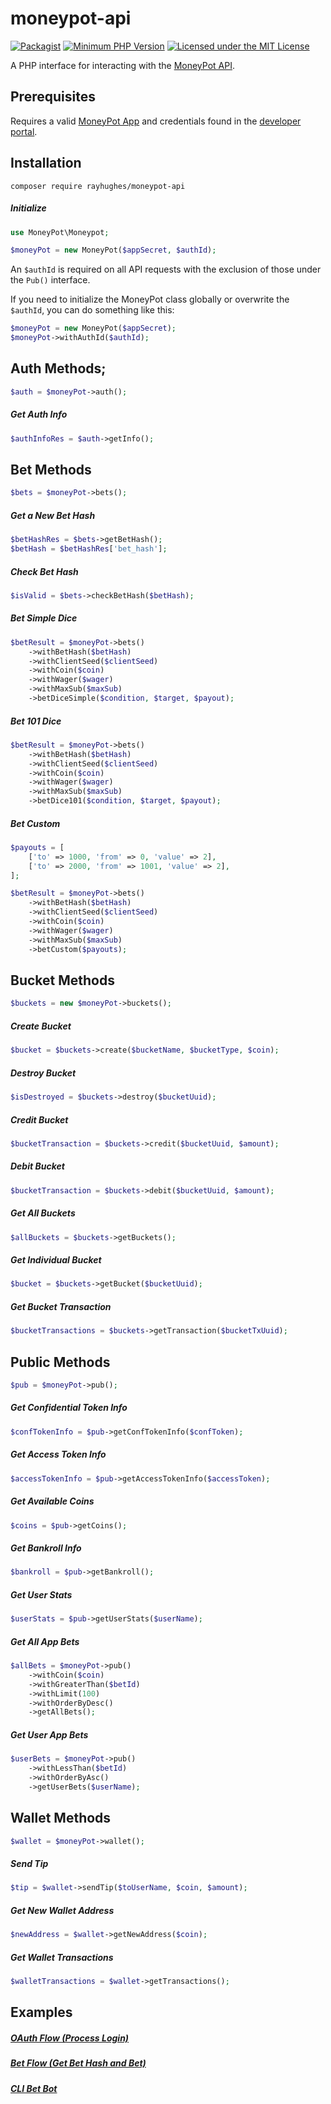 # moneypot-api
[![Packagist](https://img.shields.io/packagist/v/rayhughes/moneypot-api.svg)](https://packagist.org/packages/rayhughes/moneypot-api)
[![Minimum PHP Version](https://img.shields.io/badge/php-%3E%3D%207.2-8892BF.svg)](https://php.net/)
[![Licensed under the MIT License](https://img.shields.io/badge/License-MIT-blue.svg)](https://github.com/RayHughes/moneypot-api/blob/master/LICENSE)

A PHP interface for interacting with the [MoneyPot API](https://portal.moneypot.com/docs/v2). 

## Prerequisites
Requires a valid [MoneyPot App](https://www.moneypot.com/apps/create) and credentials found in the 
[developer portal](https://portal.moneypot.com).

## Installation
```
composer require rayhughes/moneypot-api
```

##### Initialize
```php
use MoneyPot\Moneypot;

$moneyPot = new MoneyPot($appSecret, $authId);
```
An ```$authId``` is required on all API requests with the exclusion of those under the ```Pub()``` interface.

If you need to initialize the MoneyPot class globally or overwrite the ```$authId```, you can do something like this:

```php
$moneyPot = new MoneyPot($appSecret);
$moneyPot->withAuthId($authId);
```

## Auth Methods;
```php
$auth = $moneyPot->auth();
```

##### Get Auth Info
```php
$authInfoRes = $auth->getInfo();
```

## Bet Methods
```php
$bets = $moneyPot->bets();
```

##### Get a New Bet Hash
```php
$betHashRes = $bets->getBetHash();
$betHash = $betHashRes['bet_hash'];
```

##### Check Bet Hash
```php
$isValid = $bets->checkBetHash($betHash);
```

##### Bet Simple Dice
```php
$betResult = $moneyPot->bets()
    ->withBetHash($betHash)
    ->withClientSeed($clientSeed)
    ->withCoin($coin)
    ->withWager($wager)
    ->withMaxSub($maxSub)
    ->betDiceSimple($condition, $target, $payout);
```

##### Bet 101 Dice
```php
$betResult = $moneyPot->bets()
    ->withBetHash($betHash)
    ->withClientSeed($clientSeed)
    ->withCoin($coin)
    ->withWager($wager)
    ->withMaxSub($maxSub)
    ->betDice101($condition, $target, $payout);
```

##### Bet Custom
```php
$payouts = [
    ['to' => 1000, 'from' => 0, 'value' => 2],
    ['to' => 2000, 'from' => 1001, 'value' => 2],
];

$betResult = $moneyPot->bets()
    ->withBetHash($betHash)
    ->withClientSeed($clientSeed)
    ->withCoin($coin)
    ->withWager($wager)
    ->withMaxSub($maxSub)
    ->betCustom($payouts);
```

## Bucket Methods
```php
$buckets = new $moneyPot->buckets();
```
##### Create Bucket
```php
$bucket = $buckets->create($bucketName, $bucketType, $coin);
```

##### Destroy Bucket
```php
$isDestroyed = $buckets->destroy($bucketUuid);
```

##### Credit Bucket
```php
$bucketTransaction = $buckets->credit($bucketUuid, $amount);
```

##### Debit Bucket
```php
$bucketTransaction = $buckets->debit($bucketUuid, $amount);
```

##### Get All Buckets
```php
$allBuckets = $buckets->getBuckets();
```

##### Get Individual Bucket
```php
$bucket = $buckets->getBucket($bucketUuid);
```

##### Get Bucket Transaction
```php
$bucketTransactions = $buckets->getTransaction($bucketTxUuid);
```

## Public Methods
```php
$pub = $moneyPot->pub();
```
##### Get Confidential Token Info
```php
$confTokenInfo = $pub->getConfTokenInfo($confToken);
```

##### Get Access Token Info
```php
$accessTokenInfo = $pub->getAccessTokenInfo($accessToken);
```

##### Get Available Coins
```php
$coins = $pub->getCoins();
```

##### Get Bankroll Info
```php
$bankroll = $pub->getBankroll();
```

##### Get User Stats
```php
$userStats = $pub->getUserStats($userName);
```

##### Get All App Bets
```php
$allBets = $moneyPot->pub()
    ->withCoin($coin)
    ->withGreaterThan($betId)
    ->withLimit(100)
    ->withOrderByDesc()
    ->getAllBets();
```

##### Get User App Bets
```php
$userBets = $moneyPot->pub()
    ->withLessThan($betId)
    ->withOrderByAsc()
    ->getUserBets($userName);
```

## Wallet Methods
```php
$wallet = $moneyPot->wallet();
```

##### Send Tip
```php
$tip = $wallet->sendTip($toUserName, $coin, $amount);
```

##### Get New Wallet Address
```php
$newAddress = $wallet->getNewAddress($coin);
```

##### Get Wallet Transactions
```php
$walletTransactions = $wallet->getTransactions();
```

## Examples

##### [OAuth Flow (Process Login)](https://github.com/RayHughes/moneypot-api/blob/master/examples/oauthFlow.php)
##### [Bet Flow (Get Bet Hash and Bet)](https://github.com/RayHughes/moneypot-api/blob/master/examples/betFlow.php)
##### [CLI Bet Bot](https://github.com/RayHughes/moneypot-api/blob/master/examples/cliBetBot.php)

